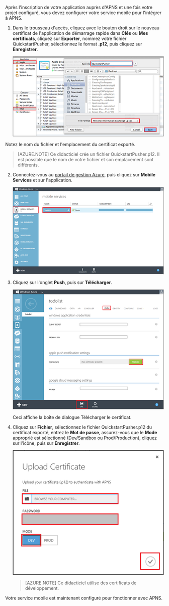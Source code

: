 ﻿Après l'inscription de votre application auprès d'APNS et une fois votre projet configuré, vous devez configurer votre service mobile pour l'intégrer à APNS.

1. Dans le trousseau d'accès, cliquez avec le bouton droit sur le nouveau certificat de l'application de démarrage rapide dans **Clés** ou **Mes certificats**, cliquez sur **Exporter**, nommez votre fichier QuickstartPusher, sélectionnez le format **.p12**, puis cliquez sur **Enregistrer**.

   	![](./media/mobile-services-apns-configure-push/mobile-services-ios-push-step18.png)

  Notez le nom du fichier et l'emplacement du certificat exporté.

>[AZURE.NOTE] Ce didacticiel crée un fichier QuickstartPusher.p12. Il est possible que le nom de votre fichier et son emplacement sont différents.

2. Connectez-vous au [portail de gestion Azure], puis cliquez sur **Mobile Services** et sur l'application.

   	![](./media/mobile-services-apns-configure-push/mobile-services-selection.png)

3. Cliquez sur l'onglet **Push**, puis sur **Télécharger**.

   	![](./media/mobile-services-apns-configure-push/mobile-push-tab-ios.png)

	Ceci affiche la boîte de dialogue Télécharger le certificat.

4. Cliquez sur **Fichier**, sélectionnez le fichier QuickstartPusher.p12 du certificat exporté, entrez le **Mot de passe**, assurez-vous que le **Mode** approprié est sélectionné (Dev/Sandbox ou Prod/Production), cliquez sur l'icône, puis sur **Enregistrer**.

   	![](./media/mobile-services-apns-configure-push/mobile-push-tab-ios-upload.png)

    > [AZURE.NOTE] Ce didacticiel utilise des certificats de développement.

Votre service mobile est maintenant configuré pour fonctionner avec APNS.

<!-- URLs. -->
[Portail de gestion Azure]: https://manage.windowsazure.com/

<!--HONumber=42-->
